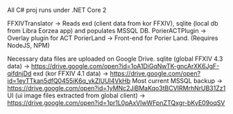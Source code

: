 All C# proj runs under .NET Core 2

FFXIVTranslator -> Reads exd (client data from kor FFXIV), sqlite (local db from Libra Eorzea app) and populates MSSQL DB.
PorierACTPlugin -> Overlay plugin for ACT
PorierLand -> Front-end for Porier Land. (Requires NodeJS, NPM)

Necessary data files are uploaded on Google Drive.
sqlite (global FFXIV 4.3 data) -> https://drive.google.com/open?id=1oA1DiGqNwTK-gncArXK6JgF-qifdnjDd
exd (kor FFXIV 4.1 data) -> https://drive.google.com/open?id=1eyTTkan5dfQ0455iK6q_ykZlUUl4VkHb
Most current MSSQL backup -> https://drive.google.com/open?id=1yMNc2JiBMaKqo3tBCVIRMrhNrUB31Zz1
UI (ui image files extracted from global client) -> https://drive.google.com/open?id=1pr1L0pAxVlwWFpnZTQxgr-bKyE09oqSV
